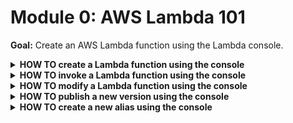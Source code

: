 # Module 0: AWS Lambda 101

**Goal:** Create an AWS Lambda function using the Lambda console.

<details>
<summary><b>HOW TO create a Lambda function using the console</b></summary><p>

1. Log into the AWS Console

2. Go to the Lambda console

3. Click `Create function`

4. Select `Author from scratch`

5. Use the name `hello-world-` followed by your name - e.g. `hello-world-yancui`

6. Select the runtime as `Node.js 10.x`

7. Under `Role*`, choose `Create a new role with basic Lambda permissions`

8. Click `Create function`

</p></details>

<details>
<summary><b>HOW TO invoke a Lambda function using the console</b></summary><p>

1. Click `Test`

2. Choose any name for `Event name`

3. Click `Create`

4. Click `Test` one more time

5. See the output and log in the Cloud9 console

</p></details>

<details>
<summary><b>HOW TO modify a Lambda function using the console</b></summary><p>

1. Modify the callback value

2. Click `Save`

3. Click `Test`

5. See the output is different and reflects your change

</p></details>

<details>
<summary><b>HOW TO publish a new version using the console</b></summary><p>

1. Click `Action`

2. Click `Publish new version`

3. Give the new version a description

5. Click `Publish`

</p></details>

<details>
<summary><b>HOW TO create a new alias using the console</b></summary><p>

1. Click `Action`

2. Click `Create alias`

3. Give it a name and description

4. Select a version from the `Version*` drop down

5. Click `Create`

</p></details>
